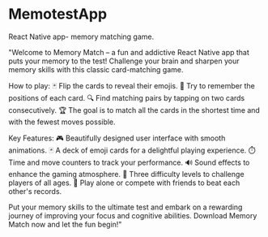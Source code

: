 # MemotestApp
React Native app- memory matching game.

"Welcome to Memory Match – a fun and addictive React Native app that puts your memory to the test! Challenge your brain and sharpen your memory skills with this classic card-matching game.

How to play:
🃏 Flip the cards to reveal their emojis.
🧠 Try to remember the positions of each card.
🔍 Find matching pairs by tapping on two cards consecutively.
🏆 The goal is to match all the cards in the shortest time and with the fewest moves possible.

Key Features:
🎮 Beautifully designed user interface with smooth animations.
🃏 A deck of emoji cards for a delightful playing experience.
⏱️ Time and move counters to track your performance.
🔊 Sound effects to enhance the gaming atmosphere.
🌟 Three difficulty levels to challenge players of all ages.
👥 Play alone or compete with friends to beat each other's records.

Put your memory skills to the ultimate test and embark on a rewarding journey of improving your focus and cognitive abilities. Download Memory Match now and let the fun begin!"

